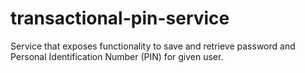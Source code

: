 # transactional-pin-service
Service that exposes functionality to save and retrieve password and Personal Identification Number (PIN) for given user.
